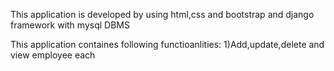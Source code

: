 This application is developed by using html,css and bootstrap and django framework with mysql DBMS

This application containes following functioanlities:
1)Add,update,delete and view employee each

